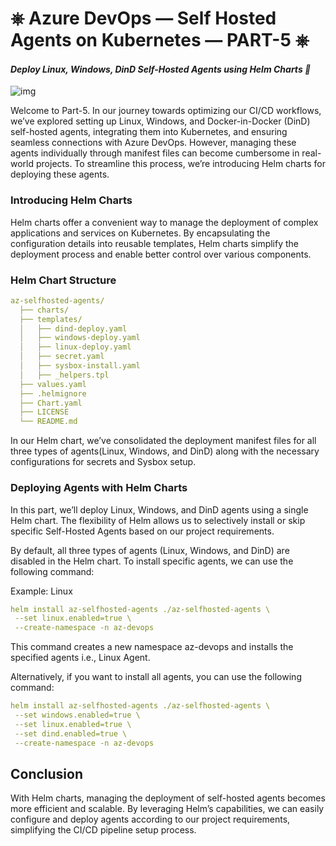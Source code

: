 # ⎈ Azure DevOps — Self Hosted Agents on Kubernetes — PART-5 ⎈
#### *Deploy Linux, Windows, DinD Self-Hosted Agents using Helm Charts 🐳*

![img](./img/helm-charts.png.gif)

Welcome to Part-5.
 In our journey towards optimizing our CI/CD workflows, we’ve explored setting up Linux, Windows, and Docker-in-Docker (DinD) self-hosted agents, integrating them into Kubernetes, and ensuring seamless connections with Azure DevOps. However, managing these agents individually through manifest files can become cumbersome in real-world projects. To streamline this process, we’re introducing Helm charts for deploying these agents.
### Introducing Helm Charts
Helm charts offer a convenient way to manage the deployment of complex applications and services on Kubernetes. By encapsulating the configuration details into reusable templates, Helm charts simplify the deployment process and enable better control over various components.

### Helm Chart Structure

```yaml
az-selfhosted-agents/
  ├── charts/
  ├── templates/
  │   ├── dind-deploy.yaml
  │   ├── windows-deploy.yaml
  │   ├── linux-deploy.yaml
  │   ├── secret.yaml
  │   ├── sysbox-install.yaml
  │   ├── _helpers.tpl
  ├── values.yaml
  ├── .helmignore
  ├── Chart.yaml
  ├── LICENSE
  └── README.md
```

In our Helm chart, we’ve consolidated the deployment manifest files for all three types of agents(Linux, Windows, and DinD) along with the necessary configurations for secrets and Sysbox setup.

### Deploying Agents with Helm Charts 

In this part, we’ll deploy Linux, Windows, and DinD agents using a single Helm chart. The flexibility of Helm allows us to selectively install or skip specific Self-Hosted Agents based on our project requirements.

By default, all three types of agents (Linux, Windows, and DinD) are disabled in the Helm chart. To install specific agents, we can use the following command:


Example: Linux

```yaml
helm install az-selfhosted-agents ./az-selfhosted-agents \
 --set linux.enabled=true \
 --create-namespace -n az-devops
```
This command creates a new namespace az-devops and installs the specified agents i.e., Linux Agent.

Alternatively, if you want to install all agents, you can use the following command:

```yaml
helm install az-selfhosted-agents ./az-selfhosted-agents \
 --set windows.enabled=true \
 --set linux.enabled=true \
 --set dind.enabled=true \
 --create-namespace -n az-devops
```

## Conclusion
With Helm charts, managing the deployment of self-hosted agents becomes more efficient and scalable. By leveraging Helm’s capabilities, we can easily configure and deploy agents according to our project requirements, simplifying the CI/CD pipeline setup process.

